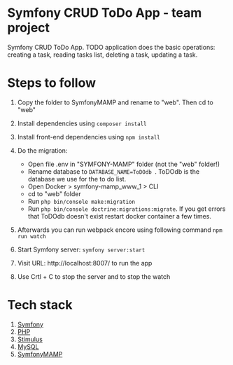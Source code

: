 # Symfony CRUD ToDo App - team project

Symfony CRUD ToDo App.
TODO application does the basic operations: creating a task, reading tasks list, deleting a task, updating a task.

# Steps to follow

1. Copy the folder to SymfonyMAMP and rename to "web". Then cd to "web"
2. Install dependencies using `composer install`
3. Install front-end dependencies using `npm install`
4. Do the migration:

   - Open file .env in "SYMFONY-MAMP" folder (not the "web" folder!)
   - Rename database to `DATABASE_NAME=ToDOdb `. ToDOdb is the database we use for the to do list.
   - Open Docker > symfony-mamp_www_1 > CLI
   - cd to "web" folder
   - Run `php bin/console make:migration`
   - Run `php bin/console doctrine:migrations:migrate`. If you get errors that ToDOdb doesn't exist restart docker container a few times.

5. Afterwards you can run webpack encore using following command
   `npm run watch`
6. Start Symfony server: `symfony server:start`
7. Visit URL: http://localhost:8007/ to run the app
8. Use Crtl + C to stop the server and to stop the watch

# Tech stack

1.  [Symfony](https://symfony.com/)
2.  [PHP](https://www.php.net/)
3.  [Stimulus](https://stimulus.hotwired.dev)
4.  [MySQL](https://www.mysql.com)
5.  [SymfonyMAMP](https://github.com/kalwar/Symfony-MAMP)
